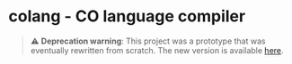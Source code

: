 # colang - CO language compiler

> :warning: **Deprecation warning**: This project was a prototype that was eventually rewritten from scratch. The new version is available [here](https://github.com/kodek16/colang).
